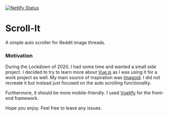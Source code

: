 [![Netlify Status](https://api.netlify.com/api/v1/badges/24acef48-4ab1-46ca-8bf1-725e347f3248/deploy-status)](https://app.netlify.com/sites/scroll-it/deploys)
# Scroll-It
A simple auto scroller for Reddit image threads.


### Motivation
During the Lockdown of 2020, I had some time and wanted a small side project. I decided to try to learn more about [Vue.js](https://vuejs.org/) as I was using it for a work
project as well. My main source of inspiration was [Imagoid](http://www.imagoid.com/). I did not recreate it but instead just focused on the auto scrolling
functionality.

Furthermore, it should be more mobile-friendly. I used [Vuetify](https://vuetifyjs.com/en/) for the front-end framework.

Hope you enjoy. Feel free to leave any issues.
